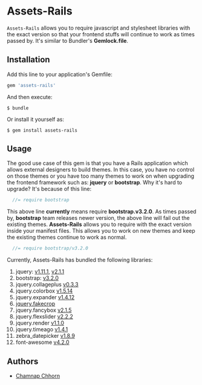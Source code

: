 # Assets-Rails

`Assets-Rails` allows you to require javascript and stylesheet libraries with the exact version so that your frontend stuffs will continue to work as times passed by. It's similar to Bundler's **Gemlock.file**.

## Installation

Add this line to your application's Gemfile:

```ruby
gem 'assets-rails'
```

And then execute:

    $ bundle

Or install it yourself as:

    $ gem install assets-rails

## Usage

The good use case of this gem is that you have a Rails application which allows external designers to build themes. In this case, you have no control on those themes or you have too many themes to work on when upgrading the frontend framework such as: **jquery** or **bootstrap**.  Why it's hard to upgrade? It's because of this line:

```javascript
  //= require bootstrap
```

This above line **currently** means require **bootstrap.v3.2.0**. As times passed by, **bootstrap** team releases newer version, the above line will fail out the existing themes. **Assets-Rails** allows you to require with the exact version inside your manifest files. This allows you to work on new themes and keep the existing themes continue to work as normal.

```javascript
  //= require bootstrap/v3.2.0
```

Currently, Assets-Rails has bundled the following libraries:

1. jquery: [v1.11.1](https://github.com/yoolk/assets-rails/blob/master/vendor/assets/javascripts/jquery/v1.11.1.js), [v2.1.1](https://github.com/yoolk/assets-rails/blob/master/vendor/assets/javascripts/jquery/v2.1.1.js)
2. bootstrap: [v3.2.0](https://github.com/yoolk/assets-rails/blob/master/vendor/assets/javascripts/bootstrap/v3.2.0.js)
3. jquery.collageplus [v0.3.3](https://github.com/yoolk/assets-rails/blob/master/vendor/assets/javascripts/jquery.collageplus/v0.3.3.js)
4. jquery.colorbox [v1.5.14](https://github.com/yoolk/assets-rails/blob/master/vendor/assets/javascripts/jquery.colorbox/v1.5.14.js)
5. jquery.expander [v1.4.12](https://github.com/yoolk/assets-rails/blob/master/vendor/assets/javascripts/jquery.expander/v1.4.12.js)
6. [jquery.fakecrop](https://github.com/yoolk/assets-rails/blob/master/vendor/assets/javascripts/jquery.fakecrop.js)
7. jquery.fancybox [v2.1.5](https://github.com/yoolk/assets-rails/blob/master/vendor/assets/javascripts/jquery.fancybox/v2.1.5.js)
8. jquery.flexslider [v2.2.2](https://github.com/yoolk/assets-rails/blob/master/vendor/assets/javascripts/jquery.flexslider/v2.2.2.js)
9. jquery.render [v1.1.0](https://github.com/yoolk/assets-rails/blob/master/vendor/assets/javascripts/jquery.render/v1.1.0.js)
10. jquery.timeago [v1.4.1](https://github.com/yoolk/assets-rails/blob/master/vendor/assets/javascripts/jquery.timeago/v1.4.1.js)
11. zebra_datepicker [v1.8.9](https://github.com/yoolk/assets-rails/blob/master/vendor/assets/javascripts/zebra_datepicker/v1.8.9.js)
12. font-awesome [v4.2.0](https://github.com/yoolk/assets-rails/blob/master/vendor/assets/stylesheets/font-awesome/v4.2.0.css)

## Authors

* [Chamnap Chhorn](https://github.com/chamnap)